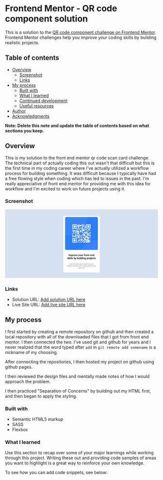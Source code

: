 # Frontend Mentor - QR code component solution

This is a solution to the [QR code component challenge on Frontend Mentor](https://www.frontendmentor.io/challenges/qr-code-component-iux_sIO_H). Frontend Mentor challenges help you improve your coding skills by building realistic projects.

## Table of contents

- [Overview](#overview)
  - [Screenshot](#screenshot)
  - [Links](#links)
- [My process](#my-process)
  - [Built with](#built-with)
  - [What I learned](#what-i-learned)
  - [Continued development](#continued-development)
  - [Useful resources](#useful-resources)
- [Author](#author)
- [Acknowledgments](#acknowledgments)

**Note: Delete this note and update the table of contents based on what sections you keep.**

## Overview

This is my solution to the front end mentor qr code scan card challenge. The technical part of actually coding this out wasn't that difficult but this is the first time in my coding career where I've actually utilized a workflow process for building something. It was difficult because I typically have had a free flowing style when coding which has led to issues in the past. I'm really appreciative of front end mentor for providing me with this idea for workflow and I'm excited to work on future projects using it.

### Screenshot

![](/images/Screenshot.jpg)

### Links

- Solution URL: [Add solution URL here](https://github.com/clarkjr2016/qrScanCode)
- Live Site URL: [Add live site URL here](https://clarkjr2016.github.io/qrScanCode/)

## My process

I first started by creating a remote repository on github and then created a local repository with all of the downloaded files that I got from front end mentor. I then connected the two. I've used git and github for years and I never realized that the word typed after `add` in `git remote add somename` is a nickname of my choosing.

After connecting the repositories, I then hosted my project on github using github pages.

I then reviewed the design files and mentally made notes of how I would approach the problem.

I then practiced "Separation of Concerns" by building out my HTML first, and then began to apply the styling.

### Built with

- Semantic HTML5 markup
- SASS
- Flexbox

### What I learned

Use this section to recap over some of your major learnings while working through this project. Writing these out and providing code samples of areas you want to highlight is a great way to reinforce your own knowledge.

To see how you can add code snippets, see below:
